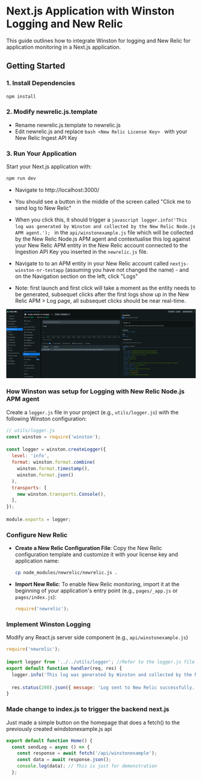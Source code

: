 # Next.js Application with Winston Logging and New Relic

This guide outlines how to integrate Winston for logging and New Relic for application monitoring in a Next.js application.

## Getting Started

### 1. Install Dependencies

```bash
npm install
```

### 2. Modify newrelic.js.template

- Rename newrelic.js.template to newrelic.js
- Edit newrelic.js and replace ```bash <New Relic License Key> ``` with your New Relic Ingest API Key


### 3. Run Your Application

Start your Next.js application with:

```bash
npm run dev
```

- Navigate to http://localhost:3000/ 

- You should see a button in the middle of the screen called "Click me to send log to New Relic"

- When you click this, it should trigger a ```javascript logger.info('This log was generated by Winston and collected by the New Relic Node.js APM agent.'); ``` in the `api/winstonexample.js` file which will be collected by the New Relic Node.js APM agent and contextualise this log against your New Relic APM entity in the New Relic account connected to the Ingestion API Key you inserted in the `newrelic.js` file. 

- Navigate to to an APM entity in your New Relic account called `nextjs-winston-nr-testapp` (assuming you have not changed the name) - and on the Navigation section on the left, click "Logs" 

- Note: first launch and first click will take a moment as the entity needs to be generated, subsequet clicks after the first logs show up in the New Relic APM > Log page, all subsequet clicks should be near real-time. 

![Screenshot](img/screenshot.png)



### How Winston was setup for Logging with New Relic Node.js APM agent

Create a `logger.js` file in your project (e.g., `utils/logger.js`) with the following Winston configuration:

```javascript
// utils/logger.js
const winston = require('winston');

const logger = winston.createLogger({
  level: 'info',
  format: winston.format.combine(
    winston.format.timestamp(),
    winston.format.json()
  ),
  transports: [
    new winston.transports.Console(),
  ],
});

module.exports = logger;
```

### Configure New Relic

- **Create a New Relic Configuration File**: Copy the New Relic configuration template and customize it with your license key and application name:

  ```bash
  cp node_modules/newrelic/newrelic.js .
  ```

- **Import New Relic**: To enable New Relic monitoring, import it at the beginning of your application's entry point (e.g., `pages/_app.js` or `pages/index.js`):

  ```javascript
  require('newrelic');
  ```

### Implement Winston Logging

Modify any React.js server side component (e.g., `api/winstonexample.js`) 

```javascript
require('newrelic');

import logger from '../../utils/logger'; //Refer to the logger.js file in the utils folder
export default function handler(req, res) {
  logger.info('This log was generated by Winston and collected by the New Relic Node.js APM agent.');

  res.status(200).json({ message: 'Log sent to New Relic successfully.' });
}

```

### Made change to index.js to trigger the backend next.js 

Just made a simple button on the homepage that does a fetch() to the previously created windstonexample.js api

```javascript
export default function Home() {
  const sendLog = async () => {
    const response = await fetch('/api/winstonexample');
    const data = await response.json();
    console.log(data); // This is just for demonstration
  };
```
